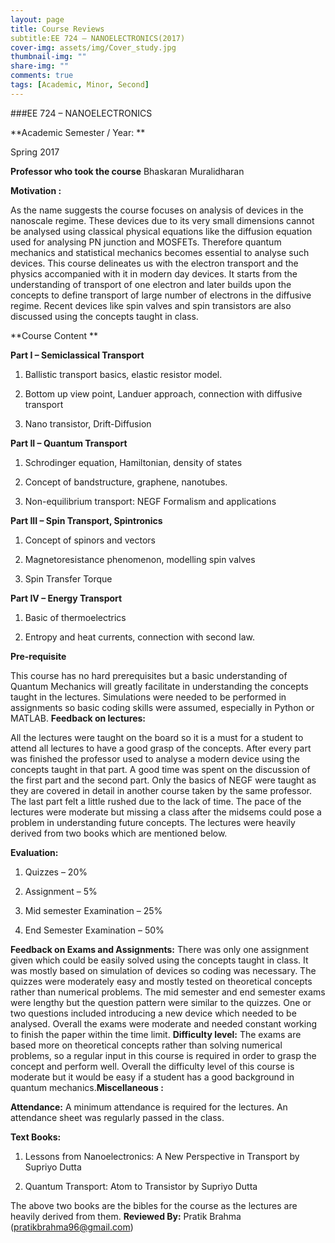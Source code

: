 ```yaml
---
layout: page
title: Course Reviews
subtitle:EE 724 – NANOELECTRONICS(2017)
cover-img: assets/img/Cover_study.jpg
thumbnail-img: ""
share-img: ""
comments: true
tags: [Academic, Minor, Second]
---
```


###EE 724 – NANOELECTRONICS



**Academic  Semester / Year: ** 

 Spring 2017

**Professor who took the course**
Bhaskaran Muralidharan 

**Motivation :**

As the name suggests the course focuses on analysis of devices in the nanoscale regime. These devices due to its very small dimensions cannot be analysed using classical physical equations like the diffusion equation used for analysing PN junction and MOSFETs. Therefore quantum mechanics and statistical mechanics becomes essential to analyse such devices. This course delineates us with the electron transport and the physics accompanied with it in modern day devices. It starts from the understanding of transport of one electron and later builds upon the concepts to define transport of large number of electrons in the diffusive regime. Recent devices like spin valves and spin transistors are also discussed using the concepts taught in class.
 
**Course Content **

**Part I – Semiclassical Transport**

1) Ballistic transport basics, elastic resistor model.

2) Bottom up view point, Landuer approach, connection with diffusive transport

3) Nano transistor, Drift-Diffusion

**Part II – Quantum Transport**

1) Schrodinger equation, Hamiltonian, density of states

2) Concept of bandstructure, graphene, nanotubes.

3) Non-equilibrium transport: NEGF Formalism and applications

**Part III – Spin Transport, Spintronics**

1) Concept of spinors and vectors

2) Magnetoresistance phenomenon, modelling spin valves

3) Spin Transfer Torque

**Part IV – Energy Transport**

1) Basic of thermoelectrics

2) Entropy and heat currents, connection with second law.

**Pre-requisite**

This course has no hard prerequisites but a basic understanding of Quantum Mechanics will greatly facilitate in understanding the concepts taught in the lectures. Simulations were needed to be performed in assignments so basic coding skills were assumed, especially in Python or MATLAB.
**Feedback on lectures:**

All the lectures were taught on the board so it is a must for a student to attend all lectures to have a good grasp of the concepts. After every part was finished the professor used to analyse a modern device using the concepts taught in that part. A good time was spent on the discussion of the first part and the second part. Only the basics of NEGF were taught as they are covered in detail in another course taken by the same professor. The last part felt a little rushed due to the lack of time. The pace of the lectures were moderate but missing a class after the midsems could pose a problem in understanding future concepts. The lectures were heavily derived from two books which are mentioned below.

**Evaluation:**

 



1) Quizzes – 20%

2) Assignment – 5%

3) Mid semester Examination – 25%

4) End Semester Examination – 50%

 

**Feedback on Exams and Assignments:**
There was only one assignment given which could be easily solved using the concepts taught in class. It was mostly based on simulation of devices so coding was necessary. The quizzes were moderately easy and mostly tested on theoretical concepts rather than numerical problems. The mid semester and end semester exams were lengthy but the question pattern were similar to the quizzes. One or two questions included introducing a new device which needed to be analysed. Overall the exams were moderate and needed constant working to finish the paper within the time limit.
**Difficulty level:**
The exams are based more on theoretical concepts rather than solving numerical problems, so a regular input in this course is required in order to grasp the concept and perform well. Overall the difficulty level of this course is moderate but it would be easy if a student has a good background in quantum mechanics.**Miscellaneous :**

**Attendance:**
A minimum attendance is required for the lectures. An attendance sheet was regularly passed in the class.

**Text Books:**
1) Lessons from Nanoelectronics: A New Perspective in Transport by Supriyo Dutta

2) Quantum Transport: Atom to Transistor by Supriyo Dutta

The above two books are the bibles for the course as the lectures are heavily derived from them.
**Reviewed By:**  Pratik Brahma (pratikbrahma96@gmail.com)